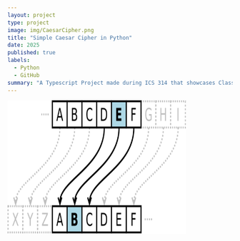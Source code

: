 ```yaml
---
layout: project
type: project
image: img/CaesarCipher.png
title: "Simple Caesar Cipher in Python"
date: 2025
published: true
labels:
  - Python
  - GitHub
summary: "A Typescript Project made during ICS 314 that showcases Classes and Constructor in the theme of Jamba Juice"
---
```


<img src="/img/CaesarCipher.png" alt="Caesar Cipher Example" width="400" height="300">
